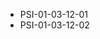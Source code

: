 <!--
    ATTENTION: This file was generated via gradle!
               Do NOT manually edit this file! Any such changes will be overwritten!
-->
* PSI-01-03-12-01
* PSI-01-03-12-02
